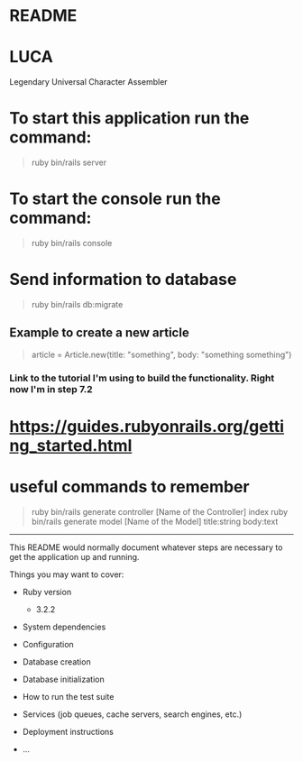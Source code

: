 # README
# LUCA
Legendary
Universal
Character
Assembler

# To start this application run the command:
> ruby bin/rails server

# To start the console run the command:
> ruby bin/rails console

# Send information to database
> ruby bin/rails db:migrate

## Example to create a new article
> article = Article.new(title: "something", body: "something something")


### Link to the tutorial I'm using to build the functionality. Right now I'm in step 7.2
# https://guides.rubyonrails.org/getting_started.html

# useful commands to remember
> ruby bin/rails generate controller [Name of the Controller] index
> ruby bin/rails generate model [Name of the Model] title:string body:text

-----------------------------------------------------------------------------------------------------

This README would normally document whatever steps are necessary to get the
application up and running.

Things you may want to cover:

* Ruby version
	- 3.2.2

* System dependencies

* Configuration

* Database creation

* Database initialization

* How to run the test suite

* Services (job queues, cache servers, search engines, etc.)

* Deployment instructions

* ...
